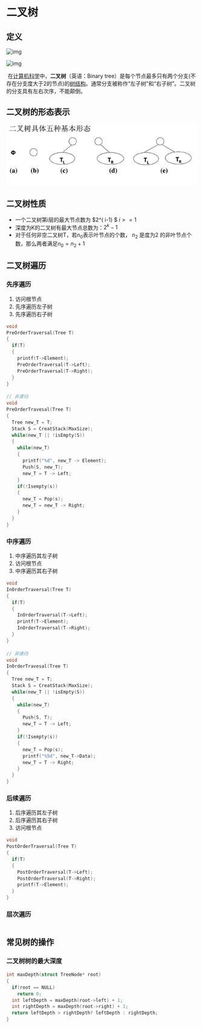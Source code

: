 # 二叉树



## 定义

![img](https://upload.wikimedia.org/wikipedia/commons/thumb/f/f7/Binary_tree.svg/192px-Binary_tree.svg.png)

![img](https://upload.wikimedia.org/wikipedia/commons/thumb/d/df/Binary_tree.png/192px-Binary_tree.png)

​	在[计算机科学](https://zh.wikipedia.org/wiki/%E9%9B%BB%E8%85%A6%E7%A7%91%E5%AD%B8)中，**二叉树**（英语：Binary tree）是每个节点最多只有两个分支(不存在分支度大于2的节点)的[树结构](https://zh.wikipedia.org/wiki/%E6%A0%91%E7%BB%93%E6%9E%84)。通常分支被称作“左子树”和“右子树”。二叉树的分支具有左右次序，不能颠倒。



## 二叉树的形态表示

![二叉树五种形态](二叉树.png)

## 二叉树性质

- 一个二叉树第i层的最大节点数为 $2^( i-1)  $  $i >=1$
- 深度为K的二叉树有最大节点总数为：$2^k-1$
- 对于任何非空二叉树T，若$n_0$表示叶节点的个数， $n_2$ 是度为2 的非叶节点个数，那么两者满足$n_0 = n_2 + 1$




## 二叉树遍历

### 先序遍历

1. 访问根节点
2. 先序遍历左子树
3. 先序遍历右子树

```c
void
PreOrderTraversal(Tree T)
{
  if(T)
  {
    printf(T->Element);
    PreOrderTraversal(T->Left);
    PreOrderTraversal(T->Right);
  }
}

// 非递归
void 
PreOrderTravesal(Tree T)
{
  Tree new_T = T;
  Stack S = CreatStack(MaxSize);
  while(new_T || !isEmpty(S))
  {
    while(new_T)
    {
      printf("%d", new_T -> Element);
      Push(S, new_T);
      new_T = T -> Left;
    }
    if(!Isempty(s))
    {
      new_T = Pop(s);
      new_T = new_T -> Right;
    }
  }
}

```



### 中序遍历

1. 中序遍历其左子树
2. 访问根节点
3. 中序遍历其右子树

```c
void
InOrderTraversal(Tree T)
{
  if(T)
  {
    InOrderTraversal(T->Left);
    printf(T->Element);
    InOrderTraversal(T->Right);
  }
}

// 非递归
void 
InOrderTravesal(Tree T)
{
  Tree new_T = T;
  Stack S = CreatStack(MaxSize);
  while(new_T || !isEmpty(S))
  {
    while(new_T)
    {
      Push(S, T);
      new_T = T -> Left;
    }
    if(!Isempty(s))
    {
      new_T = Pop(s);
      printf("%5d", new_T->Data);
      new_T = T -> Right;
    }
  }
}
```



### 后续遍历

1. 后序遍历其左子树
2. 后序遍历其右子树
3. 访问根节点

```c
void
PostOrderTraversal(Tree T)
{
  if(T)
  {
    PostOrderTraversal(T->Left);
    PostOrderTraversal(T->Right);
    printf(T->Element);
  }
}

```

### 层次遍历

```c

```



## 常见树的操作

### 二叉树树的最大深度

```c
int maxDepth(struct TreeNode* root)
{
  if(root == NULL)
    return 0;
  int leftDepth = maxDepth(root->left) + 1;
  int rightDepth = maxDepth(root->right) + 1;
  return leftDepth > rightDepth? leftDepth : rightDepth;
}
```





